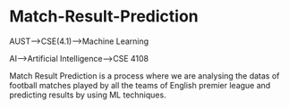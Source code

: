 # Match-Result-Prediction
AUST-->CSE(4.1)-->Machine Learning

AI-->Artificial Intelligence-->CSE 4108

Match Result Prediction is a process where we are analysing the datas of football matches played by all the teams of  English premier league and predicting results by using ML  techniques.
